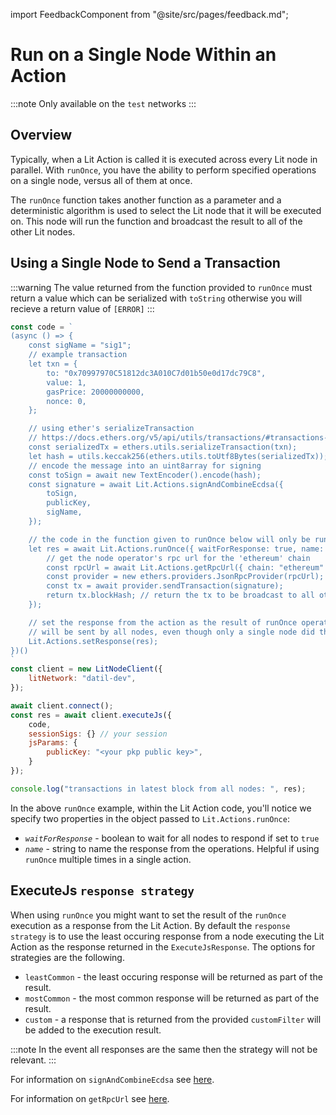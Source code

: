 import FeedbackComponent from "@site/src/pages/feedback.md";

# Run on a Single Node Within an Action

:::note
Only available on the `test` networks
:::

## Overview

Typically, when a Lit Action is called it is executed across every Lit node in parallel. With `runOnce`, you have the ability to perform specified operations on a single node, versus all of them at once.

The `runOnce` function takes another function as a parameter and a deterministic algorithm is used to select the Lit node that it will be executed on. This node will run the function and broadcast the result to all of the other Lit nodes.

## Using a Single Node to Send a Transaction

:::warning
The value returned from the function provided to `runOnce` must return a value which can be serialized with `toString` otherwise you will recieve a return value of `[ERROR]`
:::

```js
const code = `
(async () => {
    const sigName = "sig1";
    // example transaction
    let txn = {
        to: "0x70997970C51812dc3A010C7d01b50e0d17dc79C8",
        value: 1,
        gasPrice: 20000000000,
        nonce: 0,
    };

    // using ether's serializeTransaction
    // https://docs.ethers.org/v5/api/utils/transactions/#transactions--functions
    const serializedTx = ethers.utils.serializeTransaction(txn);
    let hash = utils.keccak256(ethers.utils.toUtf8Bytes(serializedTx));
    // encode the message into an uint8array for signing
    const toSign = await new TextEncoder().encode(hash);
    const signature = await Lit.Actions.signAndCombineEcdsa({
        toSign,
        publicKey,
        sigName,
    });

    // the code in the function given to runOnce below will only be run by one node
    let res = await Lit.Actions.runOnce({ waitForResponse: true, name: "txnSender" }, async () => {
        // get the node operator's rpc url for the 'ethereum' chain
        const rpcUrl = await Lit.Actions.getRpcUrl({ chain: "ethereum" });
        const provider = new ethers.providers.JsonRpcProvider(rpcUrl);
        const tx = await provider.sendTransaction(signature);
        return tx.blockHash; // return the tx to be broadcast to all other nodes
    });

    // set the response from the action as the result of runOnce operation
    // will be sent by all nodes, even though only a single node did the computation
    Lit.Actions.setResponse(res);
})()
`
const client = new LitNodeClient({
    litNetwork: "datil-dev",
});

await client.connect();
const res = await client.executeJs({
    code,
    sessionSigs: {} // your session
    jsParams: {
        publicKey: "<your pkp public key>",
    }
});

console.log("transactions in latest block from all nodes: ", res);
```
In the above `runOnce` example, within the Lit Action code, you'll notice we specify two properties in the object passed to `Lit.Actions.runOnce`:
- *`waitForResponse`* - boolean to wait for all nodes to respond if set to `true`
- *`name`* - string to name the response from the operations. Helpful if using `runOnce` multiple times in a single action.


## ExecuteJs `response strategy`

When using `runOnce` you might want to set the result of the `runOnce` execution as a response from the Lit Action. By default the `response strategy` is to use the least occuring response from a node executing the Lit Action as the response returned in the `ExecuteJsResponse`. The options for strategies are the following.

- `leastCommon` - the least occuring response will be returned as part of the result.
- `mostCommon` - the most common response will be returned as part of the result.
- `custom` - a response that is returned from the provided `customFilter` will be added to the execution result.

:::note
In the event all responses are the same then the strategy will not be relevant.
:::

For information on `signAndCombineEcdsa` see [here](./combining-signatures.md).

For information on `getRpcUrl` see [here](./get-rpc-url.md).
